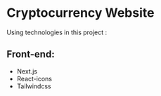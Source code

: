 # Cryptocurrency Website
Using technologies in this project :
## Front-end:
* Next.js
* React-icons
* Tailwindcss
